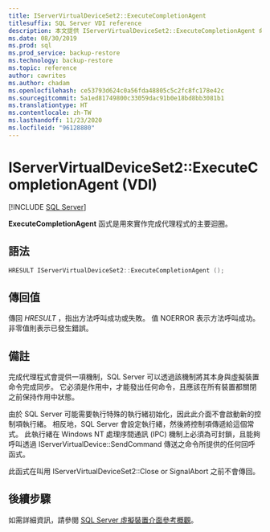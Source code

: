 ```yaml
---
title: IServerVirtualDeviceSet2::ExecuteCompletionAgent
titlesuffix: SQL Server VDI reference
description: 本文提供 IServerVirtualDeviceSet2::ExecuteCompletionAgent 命令的參考。
ms.date: 08/30/2019
ms.prod: sql
ms.prod_service: backup-restore
ms.technology: backup-restore
ms.topic: reference
author: cawrites
ms.author: chadam
ms.openlocfilehash: ce53793d624c0a56fda48805c5c2fc8fc178e42c
ms.sourcegitcommit: 5a1ed81749800c33059dac91b0e18bd8bb3081b1
ms.translationtype: HT
ms.contentlocale: zh-TW
ms.lasthandoff: 11/23/2020
ms.locfileid: "96128880"
---
```

# <a name="iservervirtualdeviceset2executecompletionagent-vdi"></a>IServerVirtualDeviceSet2::ExecuteCompletionAgent (VDI)

[!INCLUDE [SQL Server](../../../includes/applies-to-version/sqlserver.md)]

**ExecuteCompletionAgent** 函式是用來實作完成代理程式的主要迴圈。

## <a name="syntax"></a>語法

```c
HRESULT IServerVirtualDeviceSet2::ExecuteCompletionAgent ();
```

## <a name="return-value"></a>傳回值

傳回 *HRESULT* ，指出方法呼叫成功或失敗。 值 NOERROR 表示方法呼叫成功。 非零值則表示已發生錯誤。

## <a name="remarks"></a>備註

完成代理程式會提供一項機制，SQL Server 可以透過該機制將其本身與虛擬裝置命令完成同步。 它必須是作用中，才能發出任何命令，且應該在所有裝置都關閉之前保持作用中狀態。

由於 SQL Server 可能需要執行特殊的執行緒初始化，因此此介面不會啟動新的控制項執行緒。 相反地，SQL Server 會設定執行緒，然後將控制項傳遞給這個常式。 此執行緒在 Windows NT 處理序間通訊 (IPC) 機制上必須為可封鎖，且能夠呼叫透過 IServerVirtualDevice::SendCommand 傳送之命令所提供的任何回呼函式。

此函式在叫用 IServerVirtualDeviceSet2::Close or SignalAbort 之前不會傳回。

## <a name="next-steps"></a>後續步驟

如需詳細資訊，請參閱 [SQL Server 虛擬裝置介面參考概觀](reference-virtual-device-interface.md)。